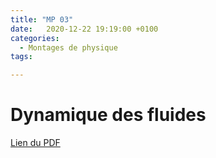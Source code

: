 ```yaml
---
title: "MP 03"
date:   2020-12-22 19:19:00 +0100
categories:
  - Montages de physique
tags:

---
```

# Dynamique des fluides

[Lien du PDF](/assets/pdf/LC16.pdf)

<object class="pdf fitvidsignore" data="/assets/pdf/LC16.pdf" type="application/pdf"></object>
